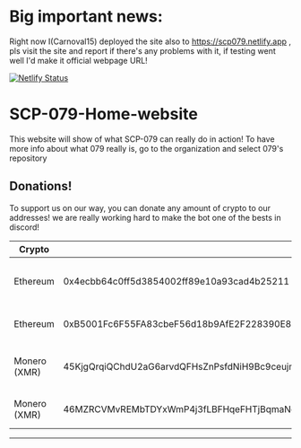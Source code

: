 # Big important news:
Right now I(Carnoval15) deployed the site also to https://scp079.netlify.app , pls visit the site and report if there's any problems with it, if testing went well I'd make it official webpage URL!

[![Netlify Status](https://api.netlify.com/api/v1/badges/dcf8ebbe-0af8-4adb-b52c-e9821af14d3b/deploy-status)](https://app.netlify.com/sites/scp079/deploys)
# SCP-079-Home-website
This website will show of what SCP-079 can really do in action! To have more info about what 079 really is, go to the organization and select 079's repository
## Donations!
To support us on our way, you can donate any amount of crypto to our addresses! we are really working hard to make the bot one of the bests in discord!

| Crypto      | Adress      | receiver    |
| ----------- | ----------- | ----------- |
| Ethereum    | 0x4ecbb64c0ff5d3854002ff89e10a93cad4b25211       | Apraxed (Lead developer, Owner) |
| Ethereum    | 0xB5001Fc6F55FA83cbeF56d18b9AfE2F228390E84       | Carnoval (Developer, co-owner)  |
| Monero (XMR)| 45KjgQrqiQChdU2aG6arvdQFHsZnPsfdNiH9Bc9ceujm7ikoHHrGFdtbjpZp6DurroYp3fGfFVpnATEcyrLiByoSDdJqkar       | Apraxed (Lead developer, Owner) |
| Monero (XMR)| 46MZRCVMvREMbTDYxWmP4j3fLBFHqeFHTjBqmaNq1KGQ46cWoFta6W21VGA7Th2KoTgAkdbMexeQFPLggCr9bJ9o6dNrrKU       | Carnoval (Developer, co-owner) |
----------------------------------------------------------------------------------------------------------------------------------------------------------
